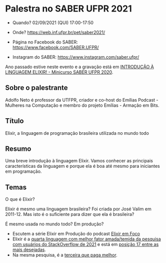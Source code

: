 # Palestra no SABER UFPR 2021

- Quando? 02/09/2021 (QUI) 17:00-17:50
- Onde? https://web.inf.ufpr.br/pet/saber2021/

- Página no Facebook do SABER: https://www.facebook.com/SABER.UFPR/
- Instagram do SABER: https://www.instagram.com/saber.ufpr/

Ano passado estive neste evento e a gravação está em [INTRODUÇÃO À LINGUAGEM ELIXIR! - Minicurso SABER UFPR 2020](https://youtu.be/0P941Wc8Vmo).

## Sobre o palestrante

Adolfo Neto é professor da UTFPR, criador e co-host do Emílias Podcast - Mulheres na Computação e membro do projeto Emílias - Armação em Bits.

## Título

Elixir, a linguagem de programação brasileira utilizada no mundo todo

## Resumo

Uma breve introdução à linguagem Elixir. Vamos conhecer as principais características da linguagem e porque ela é boa até mesmo para iniciantes em programação. 


## Temas

O que é Elixir?

Elixir é mesmo uma linguagem brasileira? Foi criada por José Valim em 2011-12. Mas isto é o suficiente para dizer que ela é brasileira?

É mesmo usada no mundo todo? Em produção? 
- Escutem a série Elixir em Produção do podcast [Elixir em Foco](https://anchor.fm/elixiremfoco/)
- Elixir é a [quarta linguagem com melhor fator amada/temida da pesquisa com usuários do StackOverflow de 2021](https://insights.stackoverflow.com/survey/2021#technology-most-loved-dreaded-and-wanted) e está em [posição 17 entre as mais desejadas](https://insights.stackoverflow.com/survey/2021#most-loved-dreaded-and-wanted-language-want).
- Na mesma pesquisa, é a [terceira que paga melhor](https://insights.stackoverflow.com/survey/2021#technology-top-paying-technologies).






